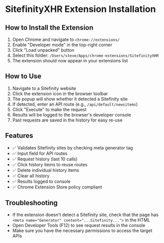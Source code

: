 # SitefinityXHR Extension Installation

## How to Install the Extension

1. Open Chrome and navigate to `chrome://extensions/`
2. Enable "Developer mode" in the top-right corner
3. Click "Load unpacked" button
4. Select this folder: `/Users/steve/Apps/chrome-extensions/SitefinityXHR`
5. The extension should now appear in your extensions list

## How to Use

1. Navigate to a Sitefinity website
2. Click the extension icon in the browser toolbar
3. The popup will show whether it detected a Sitefinity site
4. If detected, enter an API route (e.g., `/api/default/newsitems`)
5. Click "Execute" to make the request
6. Results will be logged to the browser's developer console
7. Past requests are saved in the history for easy re-use

## Features

- ✅ Validates Sitefinity sites by checking meta generator tag
- ✅ Input field for API routes
- ✅ Request history (last 10 calls)
- ✅ Click history items to reuse routes
- ✅ Delete individual history items
- ✅ Clear all history
- ✅ Results logged to console
- ✅ Chrome Extension Store policy compliant

## Troubleshooting

- If the extension doesn't detect a Sitefinity site, check that the page has `<meta name="Generator" content="...Sitefinity...">` in the HTML
- Open Developer Tools (F12) to see request results in the console
- Make sure you have the necessary permissions to access the target APIs